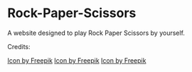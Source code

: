 # Rock-Paper-Scissors

A website designed to play Rock Paper Scissors by yourself.

Credits:

<a href="https://www.freepik.com/icon/stone_4866913#fromView=search&term=rock&page=1&position=5">Icon by Freepik</a>
<a href="https://www.freepik.com/icon/documents_1548205#fromView=search&term=paper&page=1&position=78">Icon by Freepik</a>
<a href="https://www.freepik.com/icon/scissors_2542051#fromView=search&term=scissors&page=1&position=11">Icon by Freepik</a>